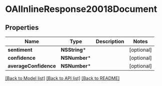 # OAIInlineResponse20018Document

## Properties
Name | Type | Description | Notes
------------ | ------------- | ------------- | -------------
**sentiment** | **NSString*** |  | [optional] 
**confidence** | **NSNumber*** |  | [optional] 
**averageConfidence** | **NSNumber*** |  | [optional] 

[[Back to Model list]](../README.md#documentation-for-models) [[Back to API list]](../README.md#documentation-for-api-endpoints) [[Back to README]](../README.md)


